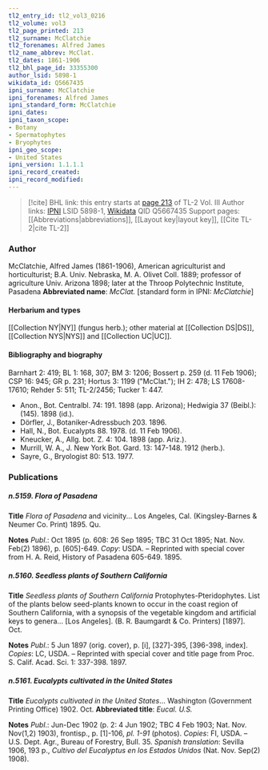 ```yaml
---
tl2_entry_id: tl2_vol3_0216
tl2_volume: vol3
tl2_page_printed: 213
tl2_surname: McClatchie
tl2_forenames: Alfred James
tl2_name_abbrev: McClat.
tl2_dates: 1861-1906
tl2_bhl_page_id: 33355300
author_lsid: 5898-1
wikidata_id: Q5667435
ipni_surname: McClatchie
ipni_forenames: Alfred James
ipni_standard_form: McClatchie
ipni_dates: 
ipni_taxon_scope: 
- Botany
- Spermatophytes
- Bryophytes
ipni_geo_scope: 
- United States
ipni_version: 1.1.1.1
ipni_record_created: 
ipni_record_modified:
---
```


> [!cite] BHL link: this entry starts at [page 213](https://www.biodiversitylibrary.org/page/33355300) of TL-2 Vol. III
> Author links: [IPNI](https://www.ipni.org/a/5898-1) LSID 5898-1, [Wikidata](https://www.wikidata.org/wiki/Q5667435) QID Q5667435
> Support pages: [[Abbreviations|abbreviations]], [[Layout key|layout key]], [[Cite TL-2|cite TL-2]]

### Author

McClatchie, Alfred James (1861-1906), American agriculturist and horticulturist; B.A. Univ. Nebraska, M. A. Olivet Coll. 1889; professor of agriculture Univ. Arizona 1898; later at the Throop Polytechnic Institute, Pasadena 
**Abbreviated name**: *McClat.* \[standard form in IPNI: *McClatchie*\]

#### Herbarium and types

[[Collection NY|NY]] (fungus herb.); other material at [[Collection DS|DS]], [[Collection NYS|NYS]] and [[Collection UC|UC]].

#### Bibliography and biography

Barnhart 2: 419; BL 1: 168, 307; BM 3: 1206; Bossert p. 259 (d. 11 Feb 1906); CSP 16: 945; GR p. 231; Hortus 3: 1199 ("McClat."); IH 2: 478; LS 17608-17610; Rehder 5: 511; TL-2/2456; Tucker 1: 447.
- Anon., Bot. Centralbl. 74: 191. 1898 (app. Arizona); Hedwigia 37 (Beibl.): (145). 1898 (id.).
- Dörfler, J., Botaniker-Adressbuch 203. 1896.
- Hall, N., Bot. Eucalypts 88. 1978. (d. 11 Feb 1906).
- Kneucker, A., Allg. bot. Z. 4: 104. 1898 (app. Ariz.).
- Murrill, W. A., J. New York Bot. Gard. 13: 147-148. 1912 (herb.).
- Sayre, G., Bryologist 80: 513. 1977.

### Publications

##### n.5159. Flora of Pasadena

**Title**
*Flora of Pasadena* and vicinity... Los Angeles, Cal. (Kingsley-Barnes & Neumer Co. Print) 1895. Qu.

**Notes**
*Publ*.: Oct 1895 (p. 608: 26 Sep 1895; TBC 31 Oct 1895; Nat. Nov. Feb(2) 1896), p. \[605\]-649. *Copy*: USDA. – Reprinted with special cover from H. A. Reid, History of Pasadena 605-649. 1895.

##### n.5160. Seedless plants of Southern California

**Title**
*Seedless plants of Southern California* Protophytes-Pteridophytes. List of the plants below seed-plants known to occur in the coast region of Southern California, with a synopsis of the vegetable kingdom and artificial keys to genera... \[Los Angeles\]. (B. R. Baumgardt & Co. Printers) \[1897\]. Oct.

**Notes**
*Publ*.: 5 Jun 1897 (orig. cover), p. \[i\], \[327\]-395, \[396-398, index\]. *Copies*: LC, USDA. – Reprinted with special cover and title page from Proc. S. Calif. Acad. Sci. 1: 337-398. 1897.

##### n.5161. Eucalypts cultivated in the United States

**Title**
*Eucalypts cultivated in the United States*... Washington (Government Printing Office) 1902. Oct.
**Abbreviated title**: *Eucal. U.S.*

**Notes**
*Publ*.: Jun-Dec 1902 (p. 2: 4 Jun 1902; TBC 4 Feb 1903; Nat. Nov. Nov(1,2) 1903), frontisp., p. \[1\]-106, *pl. 1-91* (photos). *Copies*: FI, USDA. – U.S. Dept. Agr., Bureau of Forestry, Bull. 35.
*Spanish translation*: Sevilla 1906, 193 p., *Cultivo del Eucalyptus en los Estados Unidos* (Nat. Nov. Sep(2) 1908).

